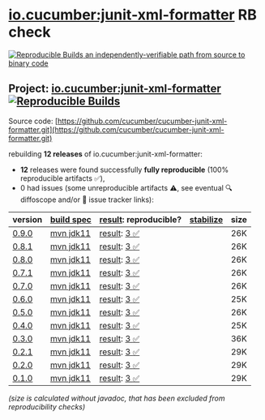 [io.cucumber:junit-xml-formatter](https://central.sonatype.com/artifact/io.cucumber/junit-xml-formatter/versions) RB check
=======

[![Reproducible Builds](https://reproducible-builds.org/images/logos/rb.svg) an independently-verifiable path from source to binary code](https://reproducible-builds.org/)

## Project: [io.cucumber:junit-xml-formatter](https://central.sonatype.com/artifact/io.cucumber/junit-xml-formatter/versions) [![Reproducible Builds](https://img.shields.io/endpoint?url=https://raw.githubusercontent.com/jvm-repo-rebuild/reproducible-central/master/content/io/cucumber/junit-xml-formatter/badge.json)](https://github.com/jvm-repo-rebuild/reproducible-central/blob/master/content/io/cucumber/junit-xml-formatter/README.md)

Source code: [https://github.com/cucumber/cucumber-junit-xml-formatter.git](https://github.com/cucumber/cucumber-junit-xml-formatter.git)

rebuilding **12 releases** of io.cucumber:junit-xml-formatter:
- **12** releases were found successfully **fully reproducible** (100% reproducible artifacts :white_check_mark:),
- 0 had issues (some unreproducible artifacts :warning:, see eventual :mag: diffoscope and/or :memo: issue tracker links):

| version | [build spec](/BUILDSPEC.md) | [result](https://reproducible-builds.org/docs/jvm/): reproducible? | [stabilize](https://github.com/google/oss-rebuild/blob/main/cmd/stabilize/README.md) | size |
| -- | --------- | ------ | ------ | -- |
| [0.9.0](https://central.sonatype.com/artifact/io.cucumber/junit-xml-formatter/0.9.0/pom) | [mvn jdk11](junit-xml-formatter-0.9.0.buildspec) | [result](junit-xml-formatter-0.9.0.buildinfo): [3 :white_check_mark: ](junit-xml-formatter-0.9.0.buildcompare) | | 26K |
| [0.8.1](https://central.sonatype.com/artifact/io.cucumber/junit-xml-formatter/0.8.1/pom) | [mvn jdk11](junit-xml-formatter-0.8.1.buildspec) | [result](junit-xml-formatter-0.8.1.buildinfo): [3 :white_check_mark: ](junit-xml-formatter-0.8.1.buildcompare) | | 26K |
| [0.8.0](https://central.sonatype.com/artifact/io.cucumber/junit-xml-formatter/0.8.0/pom) | [mvn jdk11](junit-xml-formatter-0.8.0.buildspec) | [result](junit-xml-formatter-0.8.0.buildinfo): [3 :white_check_mark: ](junit-xml-formatter-0.8.0.buildcompare) | | 26K |
| [0.7.1](https://central.sonatype.com/artifact/io.cucumber/junit-xml-formatter/0.7.1/pom) | [mvn jdk11](junit-xml-formatter-0.7.1.buildspec) | [result](junit-xml-formatter-0.7.1.buildinfo): [3 :white_check_mark: ](junit-xml-formatter-0.7.1.buildcompare) | | 26K |
| [0.7.0](https://central.sonatype.com/artifact/io.cucumber/junit-xml-formatter/0.7.0/pom) | [mvn jdk11](junit-xml-formatter-0.7.0.buildspec) | [result](junit-xml-formatter-0.7.0.buildinfo): [3 :white_check_mark: ](junit-xml-formatter-0.7.0.buildcompare) | | 26K |
| [0.6.0](https://central.sonatype.com/artifact/io.cucumber/junit-xml-formatter/0.6.0/pom) | [mvn jdk11](junit-xml-formatter-0.6.0.buildspec) | [result](junit-xml-formatter-0.6.0.buildinfo): [3 :white_check_mark: ](junit-xml-formatter-0.6.0.buildcompare) | | 25K |
| [0.5.0](https://central.sonatype.com/artifact/io.cucumber/junit-xml-formatter/0.5.0/pom) | [mvn jdk11](junit-xml-formatter-0.5.0.buildspec) | [result](junit-xml-formatter-0.5.0.buildinfo): [3 :white_check_mark: ](junit-xml-formatter-0.5.0.buildcompare) | | 26K |
| [0.4.0](https://central.sonatype.com/artifact/io.cucumber/junit-xml-formatter/0.4.0/pom) | [mvn jdk11](junit-xml-formatter-0.4.0.buildspec) | [result](junit-xml-formatter-0.4.0.buildinfo): [3 :white_check_mark: ](junit-xml-formatter-0.4.0.buildcompare) | | 25K |
| [0.3.0](https://central.sonatype.com/artifact/io.cucumber/junit-xml-formatter/0.3.0/pom) | [mvn jdk11](junit-xml-formatter-0.3.0.buildspec) | [result](junit-xml-formatter-0.3.0.buildinfo): [3 :white_check_mark: ](junit-xml-formatter-0.3.0.buildcompare) | | 36K |
| [0.2.1](https://central.sonatype.com/artifact/io.cucumber/junit-xml-formatter/0.2.1/pom) | [mvn jdk11](junit-xml-formatter-0.2.1.buildspec) | [result](junit-xml-formatter-0.2.1.buildinfo): [3 :white_check_mark: ](junit-xml-formatter-0.2.1.buildcompare) | | 29K |
| [0.2.0](https://central.sonatype.com/artifact/io.cucumber/junit-xml-formatter/0.2.0/pom) | [mvn jdk11](junit-xml-formatter-0.2.0.buildspec) | [result](junit-xml-formatter-0.2.0.buildinfo): [3 :white_check_mark: ](junit-xml-formatter-0.2.0.buildcompare) | | 29K |
| [0.1.0](https://central.sonatype.com/artifact/io.cucumber/junit-xml-formatter/0.1.0/pom) | [mvn jdk11](junit-xml-formatter-0.1.0.buildspec) | [result](junit-xml-formatter-0.1.0.buildinfo): [3 :white_check_mark: ](junit-xml-formatter-0.1.0.buildcompare) | | 29K |

<i>(size is calculated without javadoc, that has been excluded from reproducibility checks)</i>
